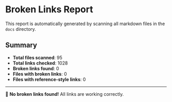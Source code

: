 # Broken Links Report

This report is automatically generated by scanning all markdown files in the `docs` directory.

## Summary

- **Total files scanned**: 95
- **Total links checked**: 1028
- **Broken links found**: 0
- **Files with broken links**: 0
- **Files with reference-style links**: 0

---

🎉 **No broken links found!** All links are working correctly.
